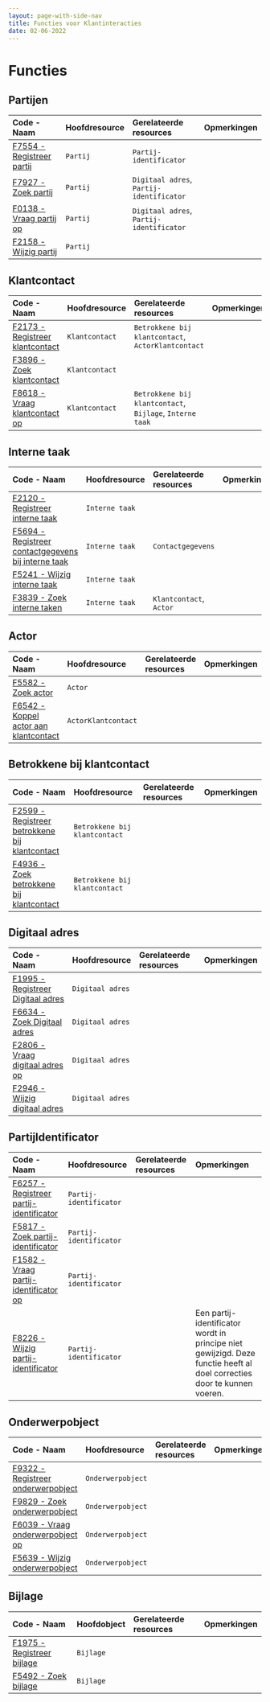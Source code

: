 ```yaml
---
layout: page-with-side-nav
title: Functies voor Klantinteracties
date: 02-06-2022
---
```


# Functies

## Partijen

| Code - Naam | Hoofdresource | Gerelateerde resources | Opmerkingen |
| :--- | :--- | :--- | :--- |
| [F7554 - Registreer partij](./artefacten/7554.md) | `Partij` | `Partij-identificator` |
| [F7927 - Zoek partij](./artefacten/7927.md) | `Partij` | `Digitaal adres`, `Partij-identificator` | |
| [F0138 - Vraag partij op](./artefacten/0138.md) | `Partij` | `Digitaal adres`, `Partij-identificator` |
| [F2158 - Wijzig partij](./artefacten/2158.md) | `Partij` |  |

## Klantcontact

| Code - Naam | Hoofdresource | Gerelateerde resources | Opmerkingen |
| :--- | :--- | :--- | :--- |
| [F2173 - Registreer klantcontact](./artefacten/2173.md) | `Klantcontact` | `Betrokkene bij klantcontact`, `ActorKlantcontact` | |
| [F3896 - Zoek klantcontact](./artefacten/3896.md) | `Klantcontact` | | |
| [F8618 - Vraag klantcontact op](./artefacten/8618.md) | `Klantcontact` | `Betrokkene bij klantcontact`, `Bijlage`, `Interne taak` | |

## Interne taak

| Code - Naam | Hoofdresource | Gerelateerde resources | Opmerkingen |
| :--- | :--- | :--- | :--- |
| [F2120 - Registreer interne taak](./artefacten/2120.md) | `Interne taak` | | |
| [F5694 - Registreer contactgegevens bij interne taak](./artefacten/5694.md) | `Interne taak` | `Contactgegevens` | |
| [F5241 - Wijzig interne taak](./artefacten/5241.md)  | `Interne taak` | | |
| [F3839 - Zoek interne taken](./artefacten/3839.md) | `Interne taak` | `Klantcontact`, `Actor` | |

## Actor 

| Code - Naam | Hoofdresource | Gerelateerde resources | Opmerkingen |
| :--- | :--- | :--- | :--- |
| [F5582 - Zoek actor](./artefacten/5582.md) | `Actor` | | |
| [F6542 - Koppel actor aan klantcontact](./artefacten/5582.md) | `ActorKlantcontact` | |

## Betrokkene bij klantcontact

| Code - Naam | Hoofdresource | Gerelateerde resources | Opmerkingen |
| :--- | :--- | :--- | :--- |
| [F2599 - Registreer betrokkene bij klantcontact](./artefacten/2599.md) | `Betrokkene bij klantcontact` | | |
| [F4936 - Zoek betrokkene bij klantcontact](./artefacten/4936.md) | `Betrokkene bij klantcontact` | | |

## Digitaal adres

| Code - Naam | Hoofdresource | Gerelateerde resources | Opmerkingen |
| :--- | :--- | :--- | :--- |
| [F1995 - Registreer Digitaal adres](./artefacten/1995.md) | `Digitaal adres` | | | 
| [F6634 - Zoek Digitaal adres](./artefacten/6634.md) | `Digitaal adres` | | |
| [F2806 - Vraag digitaal adres op](./artefacten/2806.md) | `Digitaal adres` | | |
| [F2946 - Wijzig digitaal adres](./artefacten/2946.md) | `Digitaal adres` | | |

## PartijIdentificator

| Code - Naam | Hoofdresource | Gerelateerde resources | Opmerkingen |
| :--- | :--- | :--- | :--- |
| [F6257 - Registreer partij-identificator](./artefacten/6257.md) | `Partij-identificator` | | |
| [F5817 - Zoek partij-identificator](./artefacten/5817.md) | `Partij-identificator` | | |
| [F1582 - Vraag partij-identificator op](./artefacten/1582.md) | `Partij-identificator` | | |
| [F8226 - Wijzig partij-identificator](./artefacten/1582.md) | `Partij-identificator` | | Een partij-identificator wordt in principe niet gewijzigd. Deze functie heeft al doel correcties door te kunnen voeren. |

## Onderwerpobject

| Code - Naam | Hoofdresource | Gerelateerde resources | Opmerkingen |
| :--- | :--- | :--- | :--- |
| [F9322 - Registreer onderwerpobject](./artefacten/9322.md) | `Onderwerpobject` | | | 
| [F9829 - Zoek onderwerpobject](./artefacten/9829.md) | `Onderwerpobject` | | | 
| [F6039 - Vraag onderwerpobject op](./artefacten/6039.md) | `Onderwerpobject` | | | 
| [F5639 - Wijzig onderwerpobject](./artefacten/5639.md) | `Onderwerpobject` | | | 

## Bijlage

| Code - Naam | Hoofdobject | Gerelateerde resources | Opmerkingen |
| :--- | :--- | :--- | :--- |
| [F1975 - Registreer bijlage](./artefacten/1975.md) | `Bijlage` | | | 
| [F5492 - Zoek bijlage](./artefacten/5492.md) | `Bijlage` | | | 
